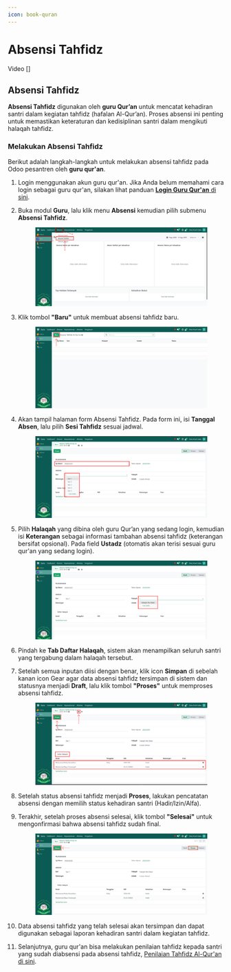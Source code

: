 ```yaml
---
icon: book-quran
---
```


# Absensi Tahfidz

Video \[]

## Absensi Tahfidz

**Absensi Tahfidz** digunakan oleh **guru Qur’an** untuk mencatat kehadiran santri dalam kegiatan tahfidz (hafalan Al-Qur’an). Proses absensi ini penting untuk memastikan keteraturan dan kedisiplinan santri dalam mengikuti halaqah tahfidz.

### Melakukan Absensi Tahfidz

Berikut adalah langkah-langkah untuk melakukan absensi tahfidz pada Odoo pesantren oleh **guru qur'an**.

1. Login menggunakan akun guru qur'an. Jika Anda belum memahami cara login sebagai guru qur'an, silakan lihat panduan [**Login Guru Qur'an** di sini](../../../setup-and-konfigurasi/panduan-login/login-guru.md).
2.  Buka modul **Guru**, lalu klik menu **Absensi** kemudian pilih submenu **Absensi Tahfidz**.

    <figure><img src="../../../.gitbook/assets/images-439.png" alt=""><figcaption></figcaption></figure>


3.  Klik tombol **"Baru"** untuk membuat absensi tahfidz baru.

    <figure><img src="../../../.gitbook/assets/images-440.png" alt=""><figcaption></figcaption></figure>


4.  Akan tampil halaman form Absensi Tahfidz. Pada form ini, isi **Tanggal Absen**, lalu pilih **Sesi Tahfidz** sesuai jadwal.

    <figure><img src="../../../.gitbook/assets/images-441.png" alt=""><figcaption></figcaption></figure>


5.  Pilih **Halaqah** yang dibina oleh guru Qur’an yang sedang login, kemudian isi **Keterangan** sebagai informasi tambahan absensi tahfidz (keterangan bersifat opsional). Pada field **Ustadz** (otomatis akan terisi sesuai guru qur'an yang sedang login).

    <figure><img src="../../../.gitbook/assets/images-442.png" alt=""><figcaption></figcaption></figure>


6. Pindah ke **Tab Daftar Halaqah**, sistem akan menampilkan seluruh santri yang tergabung dalam halaqah tersebut.
7.  Setelah semua inputan diisi dengan benar, klik icon **Simpan** di sebelah kanan icon Gear agar data absensi tahfidz tersimpan di sistem dan statusnya menjadi **Draft**, lalu klik tombol **"Proses"** untuk memproses absensi tahfidz.&#x20;

    <figure><img src="../../../.gitbook/assets/images-443.png" alt=""><figcaption></figcaption></figure>


8. Setelah status absensi tahfidz menjadi **Proses**, lakukan pencatatan absensi dengan memilih status kehadiran santri (Hadir/Izin/Alfa).&#x20;
9.  Terakhir, setelah proses absensi selesai, klik tombol **"Selesai"** untuk mengonfirmasi bahwa absensi tahfidz sudah final.

    <figure><img src="../../../.gitbook/assets/images-444.png" alt=""><figcaption></figcaption></figure>


10. Data absensi tahfidz yang telah selesai akan tersimpan dan dapat digunakan sebagai laporan kehadiran santri dalam kegiatan tahfidz.
11. Selanjutnya, guru qur'an bisa melakukan penilaian tahfidz kepada santri yang sudah diabsensi pada absensi tahfidz, [Penilaian Tahfidz Al-Qur'an di sini](../penilaian-kepesantrenan/penilaian-tahfidz.md).
